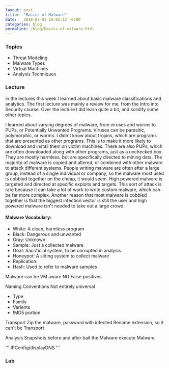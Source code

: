 ```yaml
---
layout: post
title:  "Basics of Malware"
date:   2018-07-01 18:01:12 -0700
categories: blog
permalink: /blog/basics-of-malware.html
---
```


### Topics

 - Threat Modeling
 - Malware Types
 - Virtual Machines
 - Analysis Techniques

### Lecture

In the lectures this week I learned about basic malware classifications and analytics.
The first lecture was mainly a review for me, from the Intro into Security course.
Over the lecture I did learn quite a bit, and solidify some other topics.

I learned about varying degrees of malware, from viruses and worms to PUPs, or Potentially Unwanted Programs.
Viruses can be parasitic, polymorphic, or worms.
I didn't know about trojans, which are programs that are presented as other programs.
This is to make it more likely to download and install them on victim machines.
There are also PUPs, which are often downloaded along with other programs, just as a unchecked box.
They are mostly harmless, but are specifically directed to mining data.
The majority of malware is copied and altered, or combined with other malware to attack different systems.
People writing malware are often after a large group, instead of a single individual or company, so the malware most used is cobbled together on the cheap, it would seem.
High powered malware is targeted and directed at specific exploits and targets.
This sort of attack is rare because it can take a lot of work to write custom malware, which can be far more complex.
Another reason that most malware is cobbled together is that the biggest infection vector is still the user and high powered malware isn't needed to take out a large crowd.

#### Malware Vocabulary:

 - White: A clean, harmless program
 - Black: Dangerous and unwanted
 - Gray: Unknown
 - Sample: Just a collected malware
 - Goat: Sacrificial system, to be corrupted in analysis
 - Honeypot: A sitting system to collect malware
 - Replication:
 - Hash: Used to refer to malware samples

Malware can be VM aware
NO False positives


Naming Conventions
Not entirely universal
 - Type
 - Family
 - Varients
 - !MD5 portion

Transport
Zip the malware, password with infected
Rename extension, so it can't be Transport

Analysis
Snapshots before and after
bait the Malware
execute Malware

'''
IPConfig/displayDNS
'''
### Lab
